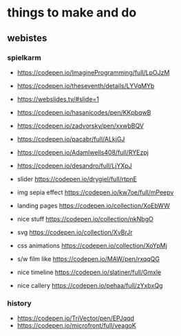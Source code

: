 # things to make and do

## webistes

### spielkarm

* https://codepen.io/ImagineProgramming/full/LpOJzM

* https://codepen.io/theseventh/details/LYVqMYb
* https://webslides.tv/#slide=1
* https://codepen.io/hasanicodes/pen/KKpbqwB
* https://codepen.io/zadvorsky/pen/xxwbBQV
* https://codepen.io/pacabr/full/ALkjGJ
* https://codepen.io/Adamlwells408/full/RYEzpj
* https://codepen.io/desandro/full/LjYXpJ
* slider https://codepen.io/drygiel/full/rtpnE
* img sepia effect https://codepen.io/kw7oe/full/mPeepv
* landing pages https://codepen.io/collection/XoEbWW
* nice stuff https://codepen.io/collection/nkNbgO
* svg https://codepen.io/collection/XvBrJr
* css animations https://codepen.io/collection/XoYpMj
* s/w film like https://codepen.io/MAW/pen/rxqqQG
* nice timeline https://codepen.io/slatiner/full/Gmxle
* nice callery https://codepen.io/pehaa/full/zYxbxQg


### history
* https://codepen.io/TriVector/pen/EPJqqd
* https://codepen.io/microfront/full/veagoK
